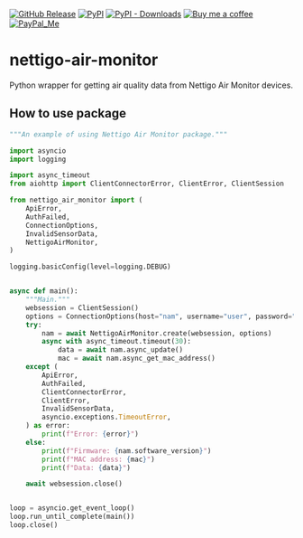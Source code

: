 [![GitHub Release][releases-shield]][releases]
[![PyPI][pypi-releases-shield]][pypi-releases]
[![PyPI - Downloads][pypi-downloads]][pypi-statistics]
[![Buy me a coffee][buy-me-a-coffee-shield]][buy-me-a-coffee]
[![PayPal_Me][paypal-me-shield]][paypal-me]

# nettigo-air-monitor

Python wrapper for getting air quality data from Nettigo Air Monitor devices.


## How to use package

```python
"""An example of using Nettigo Air Monitor package."""

import asyncio
import logging

import async_timeout
from aiohttp import ClientConnectorError, ClientError, ClientSession

from nettigo_air_monitor import (
    ApiError,
    AuthFailed,
    ConnectionOptions,
    InvalidSensorData,
    NettigoAirMonitor,
)

logging.basicConfig(level=logging.DEBUG)


async def main():
    """Main."""
    websession = ClientSession()
    options = ConnectionOptions(host="nam", username="user", password="password")
    try:
        nam = await NettigoAirMonitor.create(websession, options)
        async with async_timeout.timeout(30):
            data = await nam.async_update()
            mac = await nam.async_get_mac_address()
    except (
        ApiError,
        AuthFailed,
        ClientConnectorError,
        ClientError,
        InvalidSensorData,
        asyncio.exceptions.TimeoutError,
    ) as error:
        print(f"Error: {error}")
    else:
        print(f"Firmware: {nam.software_version}")
        print(f"MAC address: {mac}")
        print(f"Data: {data}")

    await websession.close()


loop = asyncio.get_event_loop()
loop.run_until_complete(main())
loop.close()
```

[releases]: https://github.com/bieniu/nettigo-air-monitor/releases
[releases-shield]: https://img.shields.io/github/release/bieniu/nettigo-air-monitor.svg?style=popout
[pypi-releases]: https://pypi.org/project/nettigo-air-monitor/
[pypi-statistics]: https://pepy.tech/project/nettigo-air-monitor
[pypi-releases-shield]: https://img.shields.io/pypi/v/nettigo-air-monitor
[pypi-downloads]: https://pepy.tech/badge/nettigo-air-monitor/month
[buy-me-a-coffee-shield]: https://img.shields.io/static/v1.svg?label=%20&message=Buy%20me%20a%20coffee&color=6f4e37&logo=buy%20me%20a%20coffee&logoColor=white
[buy-me-a-coffee]: https://www.buymeacoffee.com/QnLdxeaqO
[paypal-me-shield]: https://img.shields.io/static/v1.svg?label=%20&message=PayPal.Me&logo=paypal
[paypal-me]: https://www.paypal.me/bieniu79
